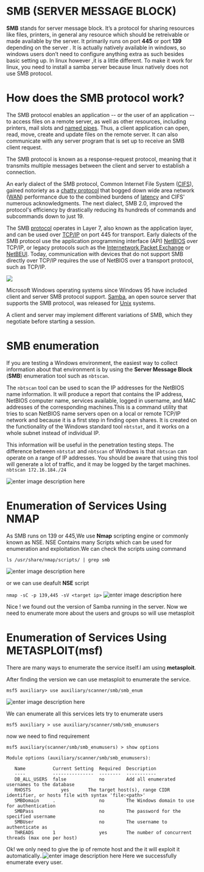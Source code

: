 # SMB (SERVER MESSAGE BLOCK)
**SMB** stands for server message block. It’s a protocol for sharing resources like files, printers, in general any resource which should be retreivable or made available by the server. It primarily runs on port **445** or port **139** depending on the server . It is actually natively available in windows, so windows users don’t need to configure anything extra as such besides basic setting up. In linux however ,it is a little different. To make it work for linux, you need to install a samba server because linux natively does not use SMB protocol.

# How does the SMB protocol work?

The SMB protocol enables an application -- or the user of an application -- to access files on a remote server, as well as other resources, including printers, mail slots and [named pipes](https://whatis.techtarget.com/definition/named-pipe). Thus, a client application can open, read, move, create and update files on the remote server. It can also communicate with any server program that is set up to receive an SMB client request.

The SMB protocol is known as a response-request protocol, meaning that it transmits multiple messages between the client and server to establish a connection.

An early dialect of the SMB protocol, Common Internet File System ([CIFS](https://searchstorage.techtarget.com/definition/Common-Internet-File-System-CIFS)), gained notoriety as a [chatty protocol](https://searchnetworking.techtarget.com/definition/chatty-protocol) that bogged down wide area network ([WAN](https://searchnetworking.techtarget.com/definition/WAN-wide-area-network)) performance due to the combined burdens of [latency](https://whatis.techtarget.com/definition/latency) and CIFS' numerous acknowledgments. The next dialect, SMB 2.0, improved the protocol's efficiency by drastically reducing its hundreds of commands and subcommands down to just 19.

The SMB [protocol](https://searchnetworking.techtarget.com/definition/protocol) operates in Layer 7, also known as the application layer, and can be used over [TCP/IP](https://searchnetworking.techtarget.com/definition/TCP-IP) on port 445 for transport. Early dialects of the SMB protocol use the application programming interface (API) [NetBIOS](https://searchnetworking.techtarget.com/definition/NetBIOS) over TCP/IP, or legacy protocols such as the [Internetwork Packet Exchange](https://searchnetworking.techtarget.com/definition/IPX) or [NetBEUI](https://searchwindowsserver.techtarget.com/definition/NetBEUI-NetBIOS-Extended-User-Interface). Today, communication with devices that do not support SMB directly over TCP/IP requires the use of NetBIOS over a transport protocol, such as TCP/IP.

![](https://raw.githubusercontent.com/shubham381/smb_enumeration/master/networking-smb.jpg)

Microsoft Windows operating systems since Windows 95 have included client and server SMB protocol support. [Samba](https://whatis.techtarget.com/definition/Samba), an open source server that supports the SMB protocol, was released for [Unix](https://searchdatacenter.techtarget.com/definition/Unix) systems.

A client and server may implement different variations of SMB, which they negotiate before starting a session.


# SMB enumeration

If you are testing a Windows environment, the easiest way to collect information about that environment is by using the **Server Message Block** (**SMB**) enumeration tool such as `nbtscan`.

The `nbtscan` tool can be used to scan the IP addresses for the NetBIOS name information. It will produce a report that contains the IP address, NetBIOS computer name, services available, logged in username, and MAC addresses of the corresponding machines.This is a command utility that tries to scan NetBIOS name servers open on a local or remote TCP/IP network and because it is a first step in finding open shares. It is created on the functionality of the Windows standard tool ``nbtstat``, and it works on a whole subnet instead of individual IP.

This information will be useful in the penetration testing steps. The difference between `nbtstat` and `nbtscan` of Windows is that `nbtscan` can operate on a range of IP addresses. You should be aware that using this tool will generate a lot of traffic, and it may be logged by the target machines.
``nbtscan 172.16.184./24``

![enter image description here](https://raw.githubusercontent.com/shubham381/smb_enumeration/master/nbtscan.png)

# Enumeration of Services Using NMAP
As SMB runs on 139 or 445,We use **Nmap** scripting engine or commonly known as NSE.
NSE Contains many Scripts which can be used for enumeration and exploitation.We can check the scripts using command

``ls /usr/share/nmap/scripts/ | grep smb``

![enter image description here](https://raw.githubusercontent.com/shubham381/smb_enumeration/master/smb-nmap.png)

or we can use deafult **NSE** script

``nmap -sC -p 139,445 -sV <target ip>``
![enter image description here](https://raw.githubusercontent.com/shubham381/smb_enumeration/master/smb-services.png)

Nice ! we found out the version of Samba running in the server. Now we need to enumerate more about the users and groups so will use metasploit
# Enumeration of Services Using METASPLOIT(msf)
There are many ways to enumerate the service itself.I am using **metasploit**.

After finding the version we can use metasploit to enumerate the service.

``msf5 auxiliary> use auxiliary/scanner/smb/smb_enum``

![enter image description here](https://raw.githubusercontent.com/shubham381/smb_enumeration/master/smb.png)

We can enumerate all this services lets try to enumerate users

``msf5 auxiliary > use auxiliary/scanner/smb/smb_enumusers``

now we need to find requirement 

```msf5 auxiliary(scanner/smb/smb_enumusers) > use auxiliary/scanner/smb/smb_enumusers
msf5 auxiliary(scanner/smb/smb_enumusers) > show options

Module options (auxiliary/scanner/smb/smb_enumusers):

   Name          Current Setting  Required  Description
   ----          ---------------  --------  -----------
   DB_ALL_USERS  false            no        Add all enumerated usernames to the database
   RHOSTS           yes       The target host(s), range CIDR identifier, or hosts file with syntax 'file:<path>'
   SMBDomain     .                no        The Windows domain to use for authentication
   SMBPass                        no        The password for the specified username
   SMBUser                        no        The username to authenticate as
   THREADS       1                yes       The number of concurrent threads (max one per host)
```
Ok! we only need to give the ip of remote host and the it will exploit it automatically..![enter image description here](https://raw.githubusercontent.com/shubham381/smb_enumeration/master/smb_enum.png)
Here we successfully enumerate every user.
